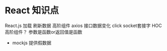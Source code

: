 # React 知识点
React.js 加载 刷新数据 高阶组件
        axios 接口数据变化
        click socket套接字
        HOC 高阶组件？ 参数是函数or返回值是函数

- mockjs 提供假数据